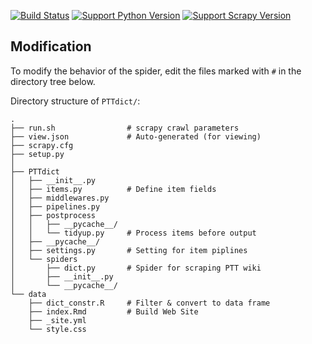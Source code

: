 [![Build Status](https://travis-ci.org/liao961120/PTT-scrapy.svg?branch=master)](https://travis-ci.org/liao961120/PTT-scrapy)
[![Support Python Version](https://img.shields.io/badge/Python-3.6-blue.svg)](https://www.python.org/)
[![Support Scrapy Version](https://img.shields.io/badge/scrapy-1.5-orange.svg)](https://docs.scrapy.org/)



## Modification

To modify the behavior of the spider,
edit the files marked with `#` in the directory tree below.

Directory structure of `PTTdict/`: 
```
.
├── run.sh                # scrapy crawl parameters
├── view.json             # Auto-generated (for viewing)
├── scrapy.cfg
├── setup.py
│
├── PTTdict
│   ├── __init__.py
│   ├── items.py          # Define item fields
│   ├── middlewares.py
│   ├── pipelines.py
│   ├── postprocess
│   │   ├── __pycache__/
│   │   └── tidyup.py     # Process items before output
│   ├── __pycache__/
│   ├── settings.py       # Setting for item piplines
│   └── spiders
│       ├── dict.py       # Spider for scraping PTT wiki
│       ├── __init__.py
│       └── __pycache__/
└── data
    ├── dict_constr.R     # Filter & convert to data frame
    ├── index.Rmd         # Build Web Site
    ├── _site.yml
    └── style.css
```

